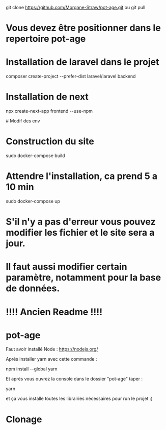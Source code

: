 git clone https://github.com/Morgane-Straw/pot-age.git ou git pull

# Vous devez être positionner dans le repertoire pot-age

# Installation de laravel dans le projet
composer create-project --prefer-dist laravel/laravel backend

# Installation de next
npx create-next-app frontend --use-npm

# Modif des env

# Construction du site
sudo docker-compose build

# Attendre l'installation, ca prend 5 a 10 min
sudo docker-compose up

# S'il n'y a pas d'erreur vous pouvez modifier les fichier et le site sera a jour.
# Il faut aussi modifier certain paramètre, notamment pour la base de données.














# !!!! Ancien Readme !!!! #
# pot-age
Faut avoir installé Node : https://nodejs.org/ 


Après installer yarn avec cette commande :



npm install --global yarn




Et après vous ouvrez la console dans le dossier "pot-age" taper :



yarn



et ça vous installe toutes les librairies nécessaires pour run le projet :)


# Clonage
